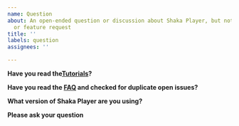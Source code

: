 ```yaml
---
name: Question
about: An open-ended question or discussion about Shaka Player, but not a bug report
  or feature request
title: ''
labels: question
assignees: ''

---
```


<!-- NOTE:
  This template is for questions.
  If you suspect that your issue might be a bug, but aren't sure, please file the bug template instead.
  If you want to know whether we will support a feature, please file the feature request template instead.
-->

**Have you read the[Tutorials](http://shaka-player-demo.appspot.com/docs/api/tutorial-welcome.html)?**


**Have you read the [FAQ](https://bit.ly/ShakaFAQ) and checked for duplicate open issues?**


**What version of Shaka Player are you using?**


**Please ask your question**
